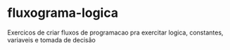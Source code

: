 # fluxograma-logica
Exercicos de criar fluxos de programacao pra exercitar logica, constantes, variaveis e tomada de decisão
